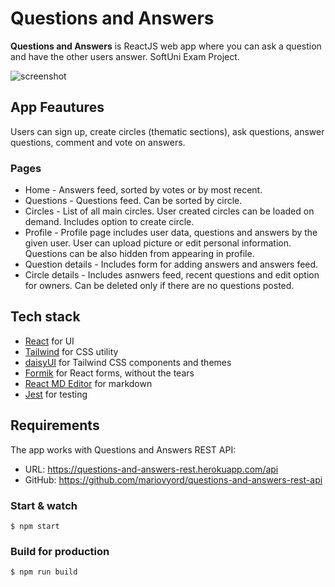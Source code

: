 # **Questions and Answers**
**Questions and Answers** is ReactJS web app where you can ask a question and have the other users answer. SoftUni Exam Project. 

![screenshot](https://i.imgur.com/2AVjdkS.jpg)

## **App Feautures**
Users can sign up, create circles (thematic sections), ask questions, answer questions, comment and vote on answers.

### **Pages**
- Home - Answers feed, sorted by votes or by most recent.
- Questions - Questions feed. Can be sorted by circle.
- Circles - List of all main circles. User created circles can be loaded on demand. Includes option to create circle.
- Profile - Profile page includes user data, questions and answers by the given user. User can upload picture or edit personal information. Questions can be also hidden from appearing in profile.
- Question details - Includes form for adding answers and answers feed.
- Circle details - Includes asnwers feed, recent questions and edit option for owners. Can be deleted only if there are no questions posted.

## **Tech stack**
- [React](https://reactjs.org/) for UI
- [Tailwind](https://tailwindcss.com/) for CSS utility
- [daisyUI](https://daisyui.com/) for Tailwind CSS components and themes
- [Formik](https://formik.org/) for React forms, without the tears
- [React MD Editor](https://github.com/uiwjs/react-md-editor) for markdown
- [Jest](https://jestjs.io/) for testing

## **Requirements**
The app works with Questions and Answers REST API: 
- URL: https://questions-and-answers-rest.herokuapp.com/api
- GitHub: https://github.com/mariovyord/questions-and-answers-rest-api

### Start & watch
```
$ npm start
```
### Build for production
```
$ npm run build
```